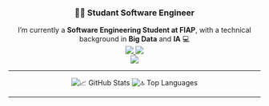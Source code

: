 <h3 align="center">👨‍💻 Studant Software Engineer</h3>

<div align="center"> 
       I’m currently a <strong>Software Engineering Student at FIAP</strong>, with a technical background in <strong>Big Data</strong> and <strong>IA</strong> 💻<br>
</div>

<div align="center">
       <a href="https://www.linkedin.com/in/caio-martinez-saes-7b092321a/" target="_blank">
              <img src="https://img.shields.io/badge/LinkedIn-0077B5?style=for-the-badge&logo=linkedin&logoColor=white" />
       </a>
       <a href="mailto:caiosaes@gmail.com">
              <img src="https://img.shields.io/badge/Gmail-D14836?style=for-the-badge&logo=gmail&logoColor=white" />
       </a><br>
</div>

<div align="center">
  <img src="https://skillicons.dev/icons?i=python,scikitlearn,tensorflow,pytorch,fastapi,rust,tauri,csharp,dotnet,cpp,html,css,bootstrap,tailwind,js,jquery,react,mssql,sqlite,docker,unity" />
</div>

<hr/>

<div align="center">
  <img src="https://github-readme-stats.vercel.app/api?username=CAIOMSa&show_icons=true&theme=react&border_radius=10&count_private=true" alt="📈 GitHub Stats" />
  <img src="https://github-readme-stats.vercel.app/api/top-langs?username=CAIOMSa&layout=compact&theme=react&border_radius=10&langs_count=8" alt="🔝 Top Languages" />
</div>

<hr/>
